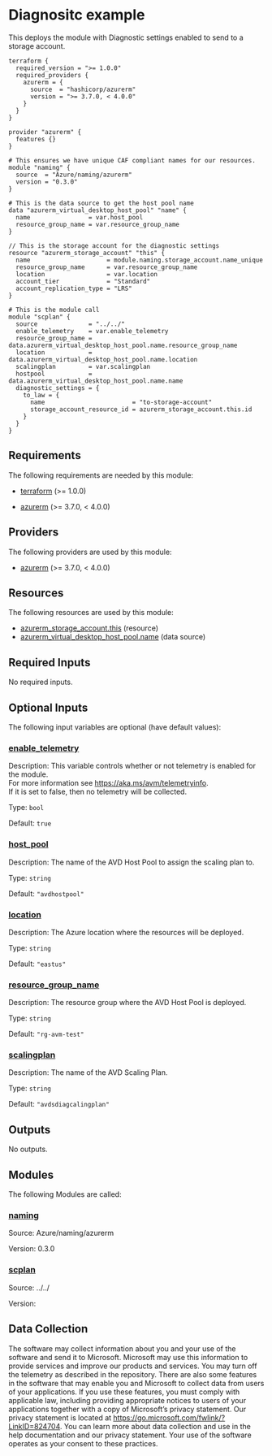 <!-- BEGIN_TF_DOCS -->
# Diagnositc example

This deploys the module with Diagnostic settings enabled to send to a storage account.

```hcl
terraform {
  required_version = ">= 1.0.0"
  required_providers {
    azurerm = {
      source  = "hashicorp/azurerm"
      version = ">= 3.7.0, < 4.0.0"
    }
  }
}

provider "azurerm" {
  features {}
}

# This ensures we have unique CAF compliant names for our resources.
module "naming" {
  source  = "Azure/naming/azurerm"
  version = "0.3.0"
}

# This is the data source to get the host pool name
data "azurerm_virtual_desktop_host_pool" "name" {
  name                = var.host_pool
  resource_group_name = var.resource_group_name
}

// This is the storage account for the diagnostic settings
resource "azurerm_storage_account" "this" {
  name                     = module.naming.storage_account.name_unique
  resource_group_name      = var.resource_group_name
  location                 = var.location
  account_tier             = "Standard"
  account_replication_type = "LRS"
}

# This is the module call
module "scplan" {
  source              = "../../"
  enable_telemetry    = var.enable_telemetry
  resource_group_name = data.azurerm_virtual_desktop_host_pool.name.resource_group_name
  location            = data.azurerm_virtual_desktop_host_pool.name.location
  scalingplan         = var.scalingplan
  hostpool            = data.azurerm_virtual_desktop_host_pool.name.name
  diagnostic_settings = {
    to_law = {
      name                        = "to-storage-account"
      storage_account_resource_id = azurerm_storage_account.this.id
    }
  }
}
```

<!-- markdownlint-disable MD033 -->
## Requirements

The following requirements are needed by this module:

- <a name="requirement_terraform"></a> [terraform](#requirement\_terraform) (>= 1.0.0)

- <a name="requirement_azurerm"></a> [azurerm](#requirement\_azurerm) (>= 3.7.0, < 4.0.0)

## Providers

The following providers are used by this module:

- <a name="provider_azurerm"></a> [azurerm](#provider\_azurerm) (>= 3.7.0, < 4.0.0)

## Resources

The following resources are used by this module:

- [azurerm_storage_account.this](https://registry.terraform.io/providers/hashicorp/azurerm/latest/docs/resources/storage_account) (resource)
- [azurerm_virtual_desktop_host_pool.name](https://registry.terraform.io/providers/hashicorp/azurerm/latest/docs/data-sources/virtual_desktop_host_pool) (data source)

<!-- markdownlint-disable MD013 -->
## Required Inputs

No required inputs.

## Optional Inputs

The following input variables are optional (have default values):

### <a name="input_enable_telemetry"></a> [enable\_telemetry](#input\_enable\_telemetry)

Description: This variable controls whether or not telemetry is enabled for the module.  
For more information see https://aka.ms/avm/telemetryinfo.  
If it is set to false, then no telemetry will be collected.

Type: `bool`

Default: `true`

### <a name="input_host_pool"></a> [host\_pool](#input\_host\_pool)

Description: The name of the AVD Host Pool to assign the scaling plan to.

Type: `string`

Default: `"avdhostpool"`

### <a name="input_location"></a> [location](#input\_location)

Description: The Azure location where the resources will be deployed.

Type: `string`

Default: `"eastus"`

### <a name="input_resource_group_name"></a> [resource\_group\_name](#input\_resource\_group\_name)

Description: The resource group where the AVD Host Pool is deployed.

Type: `string`

Default: `"rg-avm-test"`

### <a name="input_scalingplan"></a> [scalingplan](#input\_scalingplan)

Description: The name of the AVD Scaling Plan.

Type: `string`

Default: `"avdsdiagcalingplan"`

## Outputs

No outputs.

## Modules

The following Modules are called:

### <a name="module_naming"></a> [naming](#module\_naming)

Source: Azure/naming/azurerm

Version: 0.3.0

### <a name="module_scplan"></a> [scplan](#module\_scplan)

Source: ../../

Version:

<!-- markdownlint-disable-next-line MD041 -->
## Data Collection

The software may collect information about you and your use of the software and send it to Microsoft. Microsoft may use this information to provide services and improve our products and services. You may turn off the telemetry as described in the repository. There are also some features in the software that may enable you and Microsoft to collect data from users of your applications. If you use these features, you must comply with applicable law, including providing appropriate notices to users of your applications together with a copy of Microsoft’s privacy statement. Our privacy statement is located at <https://go.microsoft.com/fwlink/?LinkID=824704>. You can learn more about data collection and use in the help documentation and our privacy statement. Your use of the software operates as your consent to these practices.
<!-- END_TF_DOCS -->